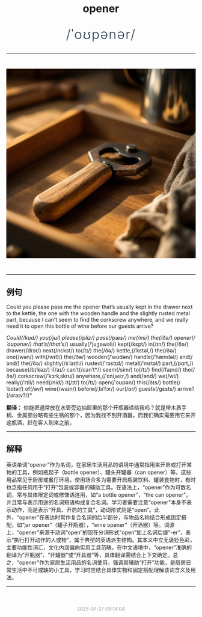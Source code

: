 <div align="center">

# opener

<div style="margin: 30px 0;">
<h1 style="font-size: 2.5em; font-weight: 300; letter-spacing: 2px; margin: 0; color: #2c3e50;">
/ˈoʊpənər/
</h1>
</div>

</div>

---

<div align="center" style="margin: 40px 0;">

![opener](images/opener.png)

</div>

---

## 例句

Could you please pass me the opener that’s usually kept in the drawer next to the kettle, the one with the wooden handle and the slightly rusted metal part, because I can’t seem to find the corkscrew anywhere, and we really need it to open this bottle of wine before our guests arrive?

*Could(/kʊd/) you(/ju/) please(/pliz/) pass(/pæs/) me(/mi/) the(/ðə/) opener(/ˈoʊpənər/) that’s(/that’s*/) usually(/ˈjuʒəwəli/) kept(/kɛpt/) in(/ɪn/) the(/ðə/) drawer(/drɔr/) next(/nɛkst/) to(/tɪ/) the(/ðə/) kettle,(/ˈkɛtəl,/) the(/ðə/) one(/wən/) with(/wɪθ/) the(/ðə/) wooden(/ˈwʊdən/) handle(/ˈhændəl/) and(/ənd/) the(/ðə/) slightly(/sˈlaɪtli/) rusted(/ˈrəstɪd/) metal(/ˈmɛtəl/) part,(/pɑrt,/) because(/bɪˈkəz/) I(/aɪ/) can’t(/can’t*/) seem(/sim/) to(/tɪ/) find(/faɪnd/) the(/ðə/) corkscrew(/ˈkɔrkˌskru/) anywhere,(/ˈɛniˌwɛr,/) and(/ənd/) we(/wi/) really(/ˈrɪli/) need(/nid/) it(/ɪt/) to(/tɪ/) open(/ˈoʊpən/) this(/ðɪs/) bottle(/ˈbɑtəl/) of(/əv/) wine(/waɪn/) before(/ˌbiˈfɔr/) our(/ɑr/) guests(/gɛsts/) arrive?(/əraɪv?/)*

**翻译：** 你能把通常放在水壶旁边抽屉里的那个开瓶器递给我吗？就是带木质手柄、金属部分略有些生锈的那个，因为我找不到开酒器，而我们确实需要用它来开这瓶酒，赶在客人到来之前。

---

## 解释

英语单词“opener”作为名词，在家居生活用品的语境中通常指用来开启或打开某物的工具，例如瓶起子（bottle opener）、罐头开罐器（can opener）等。这些用品常见于厨房或餐厅环境，使用场合多为需要开启瓶装饮料、罐装食物时，有时也泛指任何用于“打开”包装或容器的辅助工具。在语法上，“opener”作为可数名词，常与具体限定词或修饰语连用，如“a bottle opener”，“the can opener”，并且常与表示用途的名词短语构成复合名词。学习者需要注意“opener”本身不表示动作，而是表示“开具、开启的工具”，动词形式则是“open”。此外，“opener”在表达时常作复合名词的后半部分，与物品名称结合形成固定搭配，如“jar opener”（罐子开瓶器），“wine opener”（开酒器）等。词源上，“opener”来源于动词“open”的现在分词形式“open”加上名词后缀“-er”，表示“执行打开动作的人或物”，属于典型的英语派生结构。其本义中立无褒贬色彩，主要功能性词汇，文化内涵偏向实用工具范畴。在中文语境中，“opener”准确的翻译为“开瓶器”、“开罐器”或“开具器”等，具体翻译需结合上下文确定。总之，“opener”作为家居生活用品的名词使用，强调其辅助“打开”功能，是厨房日常生活中不可或缺的小工具，学习时应结合具体实物和固定搭配理解该词含义及用法。


---

<div align="center" style="margin-top: 50px;">
<small style="color: #999; font-size: 0.9em;">2025-07-27 09:14:04</small>
</div>
